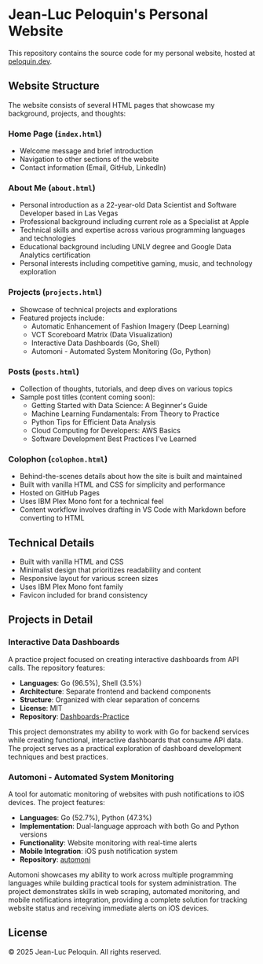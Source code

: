 # Jean-Luc Peloquin's Personal Website

This repository contains the source code for my personal website, hosted at [peloquin.dev](https://peloquin.dev).

## Website Structure

The website consists of several HTML pages that showcase my background, projects, and thoughts:

### Home Page (`index.html`)
- Welcome message and brief introduction
- Navigation to other sections of the website
- Contact information (Email, GitHub, LinkedIn)

### About Me (`about.html`)
- Personal introduction as a 22-year-old Data Scientist and Software Developer based in Las Vegas
- Professional background including current role as a Specialist at Apple
- Technical skills and expertise across various programming languages and technologies
- Educational background including UNLV degree and Google Data Analytics certification
- Personal interests including competitive gaming, music, and technology exploration

### Projects (`projects.html`)
- Showcase of technical projects and explorations
- Featured projects include:
  - Automatic Enhancement of Fashion Imagery (Deep Learning)
  - VCT Scoreboard Matrix (Data Visualization)
  - Interactive Data Dashboards (Go, Shell)
  - Automoni - Automated System Monitoring (Go, Python)

### Posts (`posts.html`)
- Collection of thoughts, tutorials, and deep dives on various topics
- Sample post titles (content coming soon):
  - Getting Started with Data Science: A Beginner's Guide
  - Machine Learning Fundamentals: From Theory to Practice
  - Python Tips for Efficient Data Analysis
  - Cloud Computing for Developers: AWS Basics
  - Software Development Best Practices I've Learned

### Colophon (`colophon.html`)
- Behind-the-scenes details about how the site is built and maintained
- Built with vanilla HTML and CSS for simplicity and performance
- Hosted on GitHub Pages
- Uses IBM Plex Mono font for a technical feel
- Content workflow involves drafting in VS Code with Markdown before converting to HTML

## Technical Details

- Built with vanilla HTML and CSS
- Minimalist design that prioritizes readability and content
- Responsive layout for various screen sizes
- Uses IBM Plex Mono font family
- Favicon included for brand consistency

## Projects in Detail

### Interactive Data Dashboards
A practice project focused on creating interactive dashboards from API calls. The repository features:
- **Languages**: Go (96.5%), Shell (3.5%)
- **Architecture**: Separate frontend and backend components
- **Structure**: Organized with clear separation of concerns
- **License**: MIT
- **Repository**: [Dashboards-Practice](https://github.com/LucPeloquin/Dashboards-Practice)

This project demonstrates my ability to work with Go for backend services while creating functional, interactive dashboards that consume API data. The project serves as a practical exploration of dashboard development techniques and best practices.

### Automoni - Automated System Monitoring
A tool for automatic monitoring of websites with push notifications to iOS devices. The project features:
- **Languages**: Go (52.7%), Python (47.3%)
- **Implementation**: Dual-language approach with both Go and Python versions
- **Functionality**: Website monitoring with real-time alerts
- **Mobile Integration**: iOS push notification system
- **Repository**: [automoni](https://github.com/LucPeloquin/automoni)

Automoni showcases my ability to work across multiple programming languages while building practical tools for system administration. The project demonstrates skills in web scraping, automated monitoring, and mobile notifications integration, providing a complete solution for tracking website status and receiving immediate alerts on iOS devices.

## License

© 2025 Jean-Luc Peloquin. All rights reserved.
